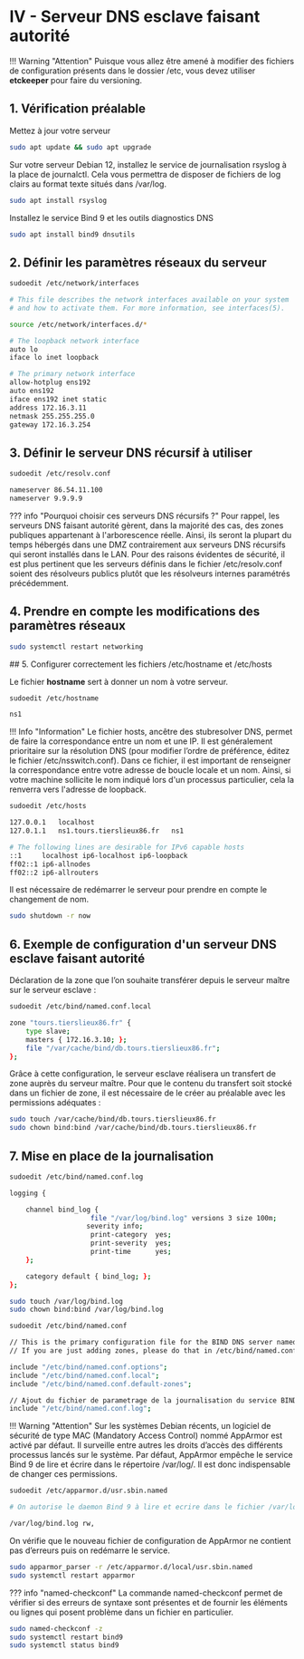 # IV - Serveur DNS esclave faisant autorité

!!! Warning  "Attention"
    Puisque vous allez être amené à modifier des fichiers de configuration présents dans le dossier /etc, vous devez utiliser **etckeeper** pour faire du versioning.

## 1.  Vérification préalable

Mettez à jour votre serveur

```bash
sudo apt update && sudo apt upgrade
```

Sur votre serveur Debian 12, installez le service de journalisation rsyslog à la place de journalctl. Cela vous permettra de disposer de fichiers de log clairs au format texte situés dans /var/log.

```bash
sudo apt install rsyslog
```

Installez le service Bind 9 et les outils diagnostics DNS

```bash
sudo apt install bind9 dnsutils
```

## 2. Définir les paramètres réseaux du serveur

```bash
sudoedit /etc/network/interfaces
```

```bash
# This file describes the network interfaces available on your system
# and how to activate them. For more information, see interfaces(5).

source /etc/network/interfaces.d/*

# The loopback network interface
auto lo
iface lo inet loopback

# The primary network interface
allow-hotplug ens192
auto ens192
iface ens192 inet static
address 172.16.3.11
netmask 255.255.255.0
gateway 172.16.3.254
```

## 3. Définir le serveur DNS récursif à utiliser

```bash
sudoedit /etc/resolv.conf
```

```bash
nameserver 86.54.11.100
nameserver 9.9.9.9
```

??? info "Pourquoi choisir ces serveurs DNS récursifs ?"
    Pour rappel, les serveurs DNS faisant autorité gèrent, dans la majorité des cas, des zones publiques appartenant à l'arborescence réelle. Ainsi, ils seront la plupart du temps hébergés dans une DMZ contrairement aux serveurs DNS récursifs qui seront installés dans le LAN. Pour des raisons évidentes de sécurité, il est plus pertinent que les serveurs définis dans le fichier /etc/resolv.conf soient des résolveurs publics plutôt que les résolveurs internes paramétrés précédemment. 

## 4. Prendre en compte les modifications des paramètres réseaux

```bash
sudo systemctl restart networking
```

## 5. Configurer correctement les fichiers /etc/hostname et /etc/hosts

Le fichier **hostname** sert à donner un nom à votre serveur.

```bash
sudoedit /etc/hostname
```

```bash
ns1
```
!!! Info  "Information"
    Le fichier hosts, ancêtre des stubresolver DNS, permet de faire la correspondance entre un nom et une IP. Il est généralement prioritaire sur la résolution DNS (pour modifier l’ordre de préférence, éditez le fichier /etc/nsswitch.conf). Dans ce fichier, il est important de renseigner la correspondance entre votre adresse de boucle locale et un nom. Ainsi, si votre machine sollicite le nom indiqué lors d'un processus particulier, cela la renverra vers l'adresse de loopback.

```bash
sudoedit /etc/hosts
```
```bash
127.0.0.1	localhost
127.0.1.1	ns1.tours.tierslieux86.fr	ns1

# The following lines are desirable for IPv6 capable hosts
::1     localhost ip6-localhost ip6-loopback
ff02::1 ip6-allnodes
ff02::2 ip6-allrouters
```
Il est nécessaire de redémarrer le serveur pour prendre en compte le changement de nom.

```bash
sudo shutdown -r now
```
## 6. Exemple de configuration d'un serveur DNS esclave faisant autorité

Déclaration de la zone que l’on souhaite transférer depuis le serveur maître sur le serveur esclave :

```bash
sudoedit /etc/bind/named.conf.local

zone "tours.tierslieux86.fr" {
	type slave;
	masters { 172.16.3.10; };
	file "/var/cache/bind/db.tours.tierslieux86.fr";
};
```

Grâce à cette configuration, le serveur esclave réalisera un transfert de zone auprès du serveur maître. Pour que le contenu du transfert soit stocké dans un fichier de zone, il est nécessaire de le créer au préalable avec les permissions adéquates :

```bash
sudo touch /var/cache/bind/db.tours.tierslieux86.fr
sudo chown bind:bind /var/cache/bind/db.tours.tierslieux86.fr
```

## 7. Mise en place de la journalisation

```bash
sudoedit /etc/bind/named.conf.log
```

```bash
logging {

	channel bind_log {
	                file "/var/log/bind.log" versions 3 size 100m;
 	               severity info;
	                print-category  yes;
	                print-severity  yes;
	                print-time      yes;
	};

	category default { bind_log; };
};
```

```bash
sudo touch /var/log/bind.log
sudo chown bind:bind /var/log/bind.log
```

```bash
sudoedit /etc/bind/named.conf
```

```bash
// This is the primary configuration file for the BIND DNS server named.
// If you are just adding zones, please do that in /etc/bind/named.conf.local

include "/etc/bind/named.conf.options";
include "/etc/bind/named.conf.local";
include "/etc/bind/named.conf.default-zones";

// Ajout du fichier de parametrage de la journalisation du service BIND
include "/etc/bind/named.conf.log";
```

!!! Warning  "Attention"
    Sur les systèmes Debian récents, un logiciel de sécurité de type MAC (Mandatory Access Control) nommé AppArmor est activé par défaut. Il surveille entre autres les droits d’accès des différents processus lancés sur le système. Par défaut, AppArmor empêche le service Bind 9 de lire et écrire dans le répertoire /var/log/. Il est donc indispensable de changer ces permissions.

```bash
sudoedit /etc/apparmor.d/usr.sbin.named
```

```bash
# On autorise le daemon Bind 9 à lire et ecrire dans le fichier /var/log/bind.log

/var/log/bind.log rw,
```

On vérifie que le nouveau fichier de configuration de AppArmor ne contient pas d’erreurs puis on redémarre le service.

```bash
sudo apparmor_parser -r /etc/apparmor.d/local/usr.sbin.named
sudo systemctl restart apparmor
```

??? info "named-checkconf"
    La commande named-checkconf permet de vérifier si des erreurs de syntaxe sont présentes et de fournir les éléments ou lignes qui posent problème dans un fichier en particulier.

```bash
sudo named-checkconf -z
sudo systemctl restart bind9
sudo systemctl status bind9
```